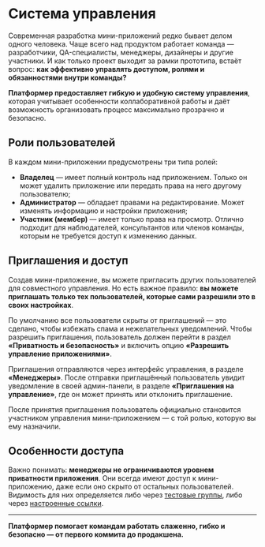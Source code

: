 # Система управления

Современная разработка мини-приложений редко бывает делом одного человека. Чаще всего над продуктом работает команда —
разработчики, QA-специалисты, менеджеры, дизайнеры и другие участники. И как только проект выходит за рамки прототипа,
встаёт вопрос: **как эффективно управлять доступом, ролями и обязанностями внутри команды?**

**Платформер предоставляет гибкую и удобную систему управления**, которая учитывает особенности коллаборативной работы и
даёт возможность организовать процесс максимально прозрачно и безопасно.

## Роли пользователей

В каждом мини-приложении предусмотрены три типа ролей:

* **Владелец** — имеет полный контроль над приложением. Только он может удалить приложение или передать права на него
  другому пользователю;
* **Администратор** — обладает правами на редактирование. Может изменять информацию и настройки приложения;
* **Участник (мембер)** — имеет только права на просмотр. Отлично подходит для наблюдателей, консультантов или членов
  команды, которым не требуется доступ к изменению данных.

## Приглашения и доступ

Создав мини-приложение, вы можете пригласить других пользователей для совместного управления. Но есть важное правило:
**вы можете приглашать только тех пользователей, которые сами разрешили это в своих настройках**.

По умолчанию все пользователи скрыты от приглашений — это сделано, чтобы избежать спама и нежелательных уведомлений.
Чтобы разрешить приглашения, пользователь должен перейти в раздел **«Приватность и безопасность»** и включить опцию
**«Разрешить управление приложениями»**.

Приглашения отправляются через интерфейс управления, в разделе **«Менеджеры»**. После отправки приглашённый пользователь
увидит уведомление в своей админ-панели, в разделе **«Приглашения на управление»**, где он может принять или отклонить
приглашение.

После принятия приглашения пользователь официально становится участником управления мини-приложением — с той ролью,
которую вы ему назначили.

## Особенности доступа

Важно понимать: **менеджеры не ограничиваются уровнем приватности приложения**. Они всегда имеют доступ к
мини-приложению, даже если оно скрыто от остальных пользователей. Видимость для них определяется либо
через [тестовые группы](./test-groups.md), либо через [настроенные ссылки](./separate-links.md).

---

**Платформер помогает командам работать слаженно, гибко и безопасно — от первого коммита до продакшена.**
